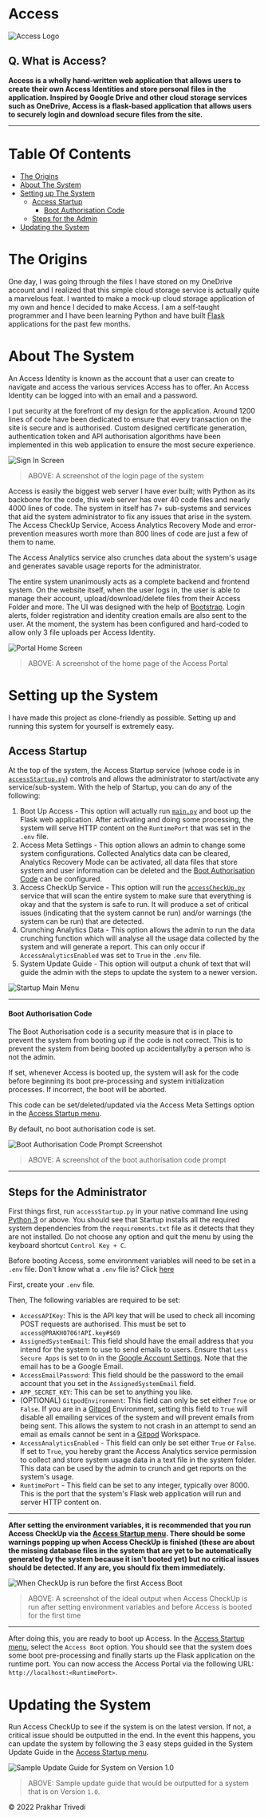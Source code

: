 # Access

![Access Logo](/assets/accessLogo.png)

## Q. What is Access?

**Access is a wholly hand-written web application that allows users to create their own Access Identities and store personal files in the application. Inspired by Google Drive and other cloud storage services such as OneDrive, Access is a flask-based application that allows users to securely login and download secure files from the site.**

---

# Table Of Contents

- [The Origins](#the-origins)
- [About The System](#about-the-system)
- [Setting up The System](#setting-up-the-system)
    - [Access Startup](#access-startup)
        - [Boot Authorisation Code](#boot-authorisation-code)
    - [Steps for the Admin](#steps-for-the-administrator)
- [Updating the System](#updating-the-system)

# The Origins

One day, I was going through the files I have stored on my OneDrive account and I realized that this simple cloud storage service is actually quite a marvelous feat. I wanted to make a mock-up cloud storage application of my own and hence I decided to make Access. I am a self-taught programmer and I have been learning Python and have built [Flask](https://flask.palletsprojects.com/en/2.1.x/) applications for the past few months.

# About The System

An Access Identity is known as the account that a user can create to navigate and access the various services Access has to offer. An Access Identity can be logged into with an email and a password.

I put security at the forefront of my design for the application. Around 1200 lines of code have been dedicated to ensure that every transaction on the site is secure and is authorised. Custom designed certificate generation, authentication token and API authorisation algorithms have been implemented in this web application to ensure the most secure experience.

![Sign In Screen](/docs/img/signinScreen.png)

> ABOVE: A screenshot of the login page of the system

Access is easily the biggest web server I have ever built; with Python as its backbone for the code, this web server has over 40 code files and nearly 4000 lines of code. The system in itself has 7+ sub-systems and services that aid the system administrator to fix any issues that arise in the system. The Access CheckUp Service, Access Analytics Recovery Mode and error-prevention measures worth more than 800 lines of code are just a few of them to name. 

The Access Analytics service also crunches data about the system's usage and generates savable usage reports for the administrator.

The entire system unanimously acts as a complete backend and frontend system. On the website itself, when the user logs in, the user is able to manage their account, upload/download/delete files from their Access Folder and more. The UI was designed with the help of [Bootstrap](https://getbootstrap.com). Login alerts, folder registration and identity creation emails are also sent to the user. At the moment, the system has been configured and hard-coded to allow only 3 file uploads per Access Identity.

![Portal Home Screen](/docs/img/portalHomeScreen.png)

> ABOVE: A screenshot of the home page of the Access Portal

# Setting up the System

I have made this project as clone-friendly as possible. Setting up and running this system for yourself is extremely easy.

## Access Startup

At the top of the system, the Access Startup service (whose code is in [`accessStartup.py`](accessStartup.py)) controls and allows the administrator to start/activate any service/sub-system. With the help of Startup, you can do any of the following:

1) Boot Up Access - This option will actually run [`main.py`](main.py) and boot up the Flask web application. After activating and doing some processing, the system will serve HTTP content on the `RuntimePort` that was set in the `.env` file.
2) Access Meta Settings - This option allows an admin to change some system configurations. Collected Analytics data can be cleared, Analytics Recovery Mode can be activated, all data files that store system and user information can be deleted and the [Boot Authorisation Code](#boot-authorisation-code) can be configured.
3) Access CheckUp Service - This option will run the [`accessCheckUp.py`](accessCheckUp.py) service that will scan the entire system to make sure that everything is okay and that the system is safe to run. It will produce a set of critical issues (indicating that the system cannot be run) and/or warnings (the system can be run) that are detected.
4) Crunching Analytics Data - This option allows the admin to run the data crunching function which will analyse all the usage data collected by the system and will generate a report. This can only occur if `AccessAnalyticsEnabled` was set to `True` in the `.env` file.
5) System Update Guide - This option will output a chunk of text that will guide the admin with the steps to update the system to a newer version.

![Startup Main Menu](docs/img/startupMainMenu.png)

---
#### Boot Authorisation Code

The Boot Authorisation code is a security measure that is in place to prevent the system from booting up if the code is not correct. This is to prevent the system from being booted up accidentally/by a person who is not the admin.

If set, whenever Access is booted up, the system will ask for the code before beginning its boot pre-processing and system initialization processes. If incorrect, the boot will be aborted.

This code can be set/deleted/updated via the Access Meta Settings option in the [Access Startup menu](#access-startup).

By default, no boot authorisation code is set.

![Boot Authorisation Code Prompt Screenshot](/docs/img/authCodeScreenshot.png)

> ABOVE: A screenshot of the boot authorisation code prompt

---

## Steps for the Administrator

First things first, run `accessStartup.py` in your native command line using [Python 3](https://python.org) or above. You should see that Startup installs all the required system dependencies from the `requirements.txt` file as it detects that they are not installed. Do not choose any option and quit the menu by using the keyboard shortcut `Control Key + C`.

Before booting Access, some environment variables will need to be set in a `.env` file. Don't know what a `.env` file is? Click [here](https://malware.expert/general/what-is-env-files/#:~:text=env%20file%20or%20dotenv%20file,your%20Application%20will%20not%20change.)

First, create your `.env` file.

Then, The following variables are required to be set:

- `AccessAPIKey`: This is the API key that will be used to check all incoming POST requests are authorised. This must be set to `access@PRAKH0706!API.key#$69`
- `AssignedSystemEmail`: This field should have the email address that you intend for the system to use to send emails to users. Ensure that `Less Secure Apps` is set to `On` in the [Google Account Settings](https://myaccount.google.com). Note that the email has to be a Google Email.
- `AccessEmailPassword`: This field should be the password to the email account that you set in the `AssignedSystemEmail` field.
- `APP_SECRET_KEY`: This can be set to anything you like.
- (OPTIONAL) `GitpodEnvironment`: This field can only be set either `True` or `False`. If you are in a [Gitpod](https://gitpod.io) Environment, setting this field to `True` will disable all emailing services of the system and will prevent emails from being sent. This allows the system to not crash in an attempt to send an email as emails cannot be sent in a [Gitpod](https://gitpod.io) Workspace.
- `AccessAnalyticsEnabled` - This field can only be set either `True` or `False`. If set to `True`, you hereby grant the Access Analytics service permission to collect and store system usage data in a text file in the system folder. This data can be used by the admin to crunch and get reports on the system's usage.
- `RuntimePort` - This field can be set to any integer, typically over 8000. This is the port that the system's Flask web application will run and server HTTP content on.

--- 
**After setting the environment variables, it is recommended that you run Access CheckUp via the [Access Startup menu](#access-startup). There should be some warnings popping up when Access CheckUp is finished (these are about the missing database files in the system that are yet to be automatically generated by the system because it isn't booted yet) but no critical issues should be detected. If any are, you should fix them immediately.**

![When CheckUp is run before the first Access Boot](/docs/img/firstBootCheckUpScreenshot.png)

> ABOVE: A screenshot of the ideal output when Access CheckUp is run after setting environment variables and before Access is booted for the first time

---

After doing this, you are ready to boot up Access. In the [Access Startup menu](#access-startup), select the `Access Boot` option. You should see that the system does some boot pre-processing and finally starts up the Flask application on the runtime port. You can now access the Access Portal via the following URL: `http://localhost:<RuntimePort>`.

# Updating the System

Run Access CheckUp to see if the system is on the latest version. If not, a critical issue should be outputted in the end. In the event this happens, you can update the system by following the 3 easy steps guided in the System Update Guide in the [Access Startup menu](#access-startup).

![Sample Update Guide for System on Version 1.0](/docs/img/sampleUpdateGuide.png)

> ABOVE: Sample update guide that would be outputted for a system that is on Version `1.0`.

© 2022 Prakhar Trivedi